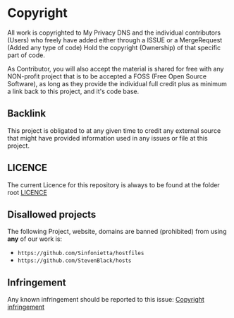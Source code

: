 # Copyright
All work is copyrighted to My Privacy DNS and the individual
contributors (Users) who freely have added either through a ISSUE or a
MergeRequest (Added any type of code) Hold the copyright (Ownership)
of that specific part of code.

As Contributor, you will also accept the material is shared for free with
any NON-profit project that is to be accepted a FOSS (Free Open Source
Software), as long as they provide the individual full credit plus
as minimum a link back to this project, and it's code base.


## Backlink
This project is obligated to at any given time to credit any external
source that might have provided information used in any issues or file
at this project.


## LICENCE
The current Licence for this repository is always to be found at the
folder root [LICENCE](/LICENCE.md)

## Disallowed projects
The following Project, website, domains are banned (prohibited) from
using **any** of our work is:

- `https://github.com/Sinfonietta/hostfiles`
- `https://github.com/StevenBlack/hosts`


## Infringement
Any known infringement should be reported to this issue:
[Copyright infringement][infringement]


[LICENCE]: /LICENCE
[infringement]: https://kb.myodns.org/issues?q=project:%20%7BCopyright%20infringement%7D
